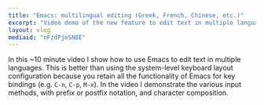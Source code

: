 ```yaml
---
title: "Emacs: multilingual editing (Greek, French, Chinese, etc.)"
excerpt: "Video demo of the new feature to edit text in multiple languages while retaining the meaning of all key bindings."
layout: vlog
mediaid: "nFzdPjeSN8E"
---
```


In this ~10 minute video I show how to use Emacs to edit text in
multiple languages. This is better than using the system-level
keyboard layout configuration because you retain all the functionality
of Emacs for key bindings (e.g. `C-n`, `C-p`, `M-x`). In the video I
demonstrate the various input methods, with prefix or postfix
notation, and character composition.
